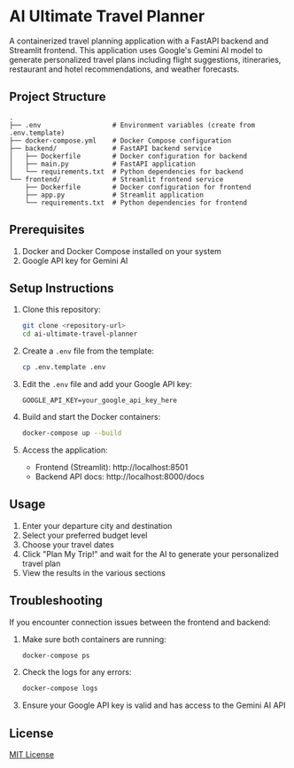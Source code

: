 # AI Ultimate Travel Planner

A containerized travel planning application with a FastAPI backend and Streamlit frontend. This application uses Google's Gemini AI model to generate personalized travel plans including flight suggestions, itineraries, restaurant and hotel recommendations, and weather forecasts.

## Project Structure

```
.
├── .env                  # Environment variables (create from .env.template)
├── docker-compose.yml    # Docker Compose configuration
├── backend/              # FastAPI backend service
│   ├── Dockerfile        # Docker configuration for backend
│   ├── main.py           # FastAPI application
│   └── requirements.txt  # Python dependencies for backend
└── frontend/             # Streamlit frontend service
    ├── Dockerfile        # Docker configuration for frontend
    ├── app.py            # Streamlit application
    └── requirements.txt  # Python dependencies for frontend
```

## Prerequisites

1. Docker and Docker Compose installed on your system
2. Google API key for Gemini AI

## Setup Instructions

1. Clone this repository:
   ```bash
   git clone <repository-url>
   cd ai-ultimate-travel-planner
   ```

2. Create a `.env` file from the template:
   ```bash
   cp .env.template .env
   ```

3. Edit the `.env` file and add your Google API key:
   ```
   GOOGLE_API_KEY=your_google_api_key_here
   ```

4. Build and start the Docker containers:
   ```bash
   docker-compose up --build
   ```

5. Access the application:
   - Frontend (Streamlit): http://localhost:8501
   - Backend API docs: http://localhost:8000/docs

## Usage

1. Enter your departure city and destination
2. Select your preferred budget level
3. Choose your travel dates
4. Click "Plan My Trip!" and wait for the AI to generate your personalized travel plan
5. View the results in the various sections

## Troubleshooting

If you encounter connection issues between the frontend and backend:

1. Make sure both containers are running:
   ```bash
   docker-compose ps
   ```

2. Check the logs for any errors:
   ```bash
   docker-compose logs
   ```

3. Ensure your Google API key is valid and has access to the Gemini AI API

## License

[MIT License](LICENSE)
